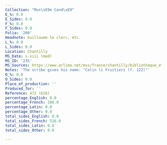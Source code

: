 ```yaml
---
Collection: "Mus\xE9e Cond\xE9"
E_%: 0.0
E_Sides: 0.0
F_%: 0.0
F_Sides: 0.0
Folia: '260'
Headnote: Guillaume le clerc, etc.
L_%: 0.0
L_Sides: 0.0
Location: Chantilly
MS_Date: s.xiii (med)
MS_ID: '235'
MS_Sources: https://www.arlima.net/mss/france/chantilly/bibliotheque_et_archives_du_chateau/0472.html
Notes: 'The scribe gives his name: "Colin li Fruitiers (f. 122)"'
O_%: 0.0
O_Sides: 0.0
Place_of_production: ''
Produced_for: ''
Reference: 472 (626)
percentage_English: 0.0
percentage_French: 100.0
percentage_Latin: 0.0
percentage_Other: 0.0
total_sides_English: 0.0
total_sides_French: 516.0
total_sides_Latin: 0.0
total_sides_Other: 0.0

---
```

